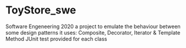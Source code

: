 # ToyStore_swe
Software Engeneering 2020
	a project to emulate the behaviour between some design patterns
	it uses: Composite, Decorator, Iterator & Template Method
	JUnit test provided for each class 
